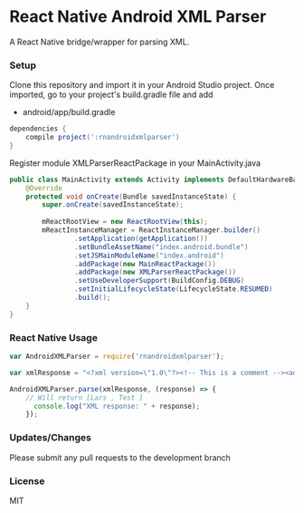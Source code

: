 # React Native Android XML Parser

A React Native bridge/wrapper for parsing XML.

### Setup
Clone this repository and import it in your Android Studio project. Once imported, go to your project's build.gradle file and add 

- android/app/build.gradle
```gradle
dependencies {
    compile project(':rnandroidxmlparser')
}
```
Register module XMLParserReactPackage in your MainActivity.java
```java
public class MainActivity extends Activity implements DefaultHardwareBackBtnHandler {
    @Override
    protected void onCreate(Bundle savedInstanceState) {
        super.onCreate(savedInstanceState);
        
        mReactRootView = new ReactRootView(this);
        mReactInstanceManager = ReactInstanceManager.builder()
                .setApplication(getApplication())
                .setBundleAssetName("index.android.bundle")
                .setJSMainModuleName("index.android")
                .addPackage(new MainReactPackage())
                .addPackage(new XMLParserReactPackage())
                .setUseDeveloperSupport(BuildConfig.DEBUG)
                .setInitialLifecycleState(LifecycleState.RESUMED)
                .build();
    }
}
```

### React Native Usage
```javascript
var AndroidXMLParser = require('rnandroidxmlparser');

var xmlResponse = "<?xml version=\"1.0\"?><!-- This is a comment --><address><name>Lars </name><street> Test </street><telephone number= \"0123\"/></address>";

AndroidXMLParser.parse(xmlResponse, (response) => {
    // Will return [Lars , Test ]
      console.log("XML response: " + response);
    });
```

### Updates/Changes
Please submit any pull requests to the development branch

### License
MIT